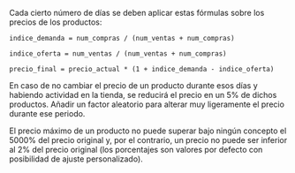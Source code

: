 Cada cierto número de días se deben aplicar estas fórmulas sobre los precios de los productos:

`indice_demanda = num_compras / (num_ventas + num_compras)`

`indice_oferta = num_ventas / (num_ventas + num_compras)`

`precio_final = precio_actual * (1 + indice_demanda - indice_oferta)`

En caso de no cambiar el precio de un producto durante esos días y habiendo actividad en la tienda, se reducirá el precio en un 5% de dichos productos. Añadir un factor aleatorio para alterar muy ligeramente el precio durante ese periodo.

El precio máximo de un producto no puede superar bajo ningún concepto el 5000% del precio original y, por el contrario, un precio no puede ser inferior al 2% del precio original (los porcentajes son valores por defecto con posibilidad de ajuste personalizado).